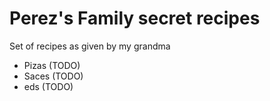 # Perez's Family secret recipes

Set of recipes as given by my grandma

- Pizas (TODO)
- Saces (TODO)
- eds (TODO)
